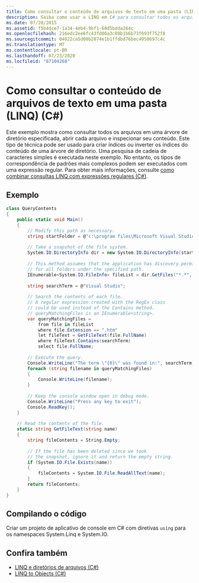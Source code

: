 ```yaml
---
title: Como consultar o conteúdo de arquivos de texto em uma pasta (LINQ) (C#)
description: Saiba como usar o LINQ em C# para consultar todos os arquivos em uma árvore de diretório, abrir cada arquivo e inspecionar seu conteúdo.
ms.date: 07/20/2015
ms.assetid: f5b4dce7-1a34-4eb4-9bf1-60d5bdda264c
ms.openlocfilehash: 216edc2ee6fc43fd06a3c89b1b6b73f693f752f8
ms.sourcegitcommit: 04022ca5d00b2074e1b1ffdbd76bec4950697c4c
ms.translationtype: MT
ms.contentlocale: pt-BR
ms.lasthandoff: 07/23/2020
ms.locfileid: "87104268"
---
```

# <a name="how-to-query-the-contents-of-text-files-in-a-folder-linq-c"></a>Como consultar o conteúdo de arquivos de texto em uma pasta (LINQ) (C#)
Este exemplo mostra como consultar todos os arquivos em uma árvore de diretório especificada, abrir cada arquivo e inspecionar seu conteúdo. Este tipo de técnica pode ser usado para criar índices ou inverter os índices do conteúdo de uma árvore de diretório. Uma pesquisa de cadeia de caracteres simples é executada neste exemplo. No entanto, os tipos de correspondência de padrões mais complexos podem ser executados com uma expressão regular. Para obter mais informações, consulte [como combinar consultas LINQ com expressões regulares (C#)](./how-to-combine-linq-queries-with-regular-expressions.md).  
  
## <a name="example"></a>Exemplo  
  
```csharp  
class QueryContents  
{  
    public static void Main()  
    {  
        // Modify this path as necessary.  
        string startFolder = @"c:\program files\Microsoft Visual Studio 9.0\";  
  
        // Take a snapshot of the file system.  
        System.IO.DirectoryInfo dir = new System.IO.DirectoryInfo(startFolder);  
  
        // This method assumes that the application has discovery permissions  
        // for all folders under the specified path.  
        IEnumerable<System.IO.FileInfo> fileList = dir.GetFiles("*.*", System.IO.SearchOption.AllDirectories);  
  
        string searchTerm = @"Visual Studio";  
  
        // Search the contents of each file.  
        // A regular expression created with the RegEx class  
        // could be used instead of the Contains method.  
        // queryMatchingFiles is an IEnumerable<string>.  
        var queryMatchingFiles =  
            from file in fileList  
            where file.Extension == ".htm"  
            let fileText = GetFileText(file.FullName)  
            where fileText.Contains(searchTerm)  
            select file.FullName;  
  
        // Execute the query.  
        Console.WriteLine("The term \"{0}\" was found in:", searchTerm);  
        foreach (string filename in queryMatchingFiles)  
        {  
            Console.WriteLine(filename);  
        }  
  
        // Keep the console window open in debug mode.  
        Console.WriteLine("Press any key to exit");  
        Console.ReadKey();  
    }  
  
    // Read the contents of the file.  
    static string GetFileText(string name)  
    {  
        string fileContents = String.Empty;  
  
        // If the file has been deleted since we took
        // the snapshot, ignore it and return the empty string.  
        if (System.IO.File.Exists(name))  
        {  
            fileContents = System.IO.File.ReadAllText(name);  
        }  
        return fileContents;  
    }  
}  
```  
  
## <a name="compiling-the-code"></a>Compilando o código  
Criar um projeto de aplicativo de console em C# com diretivas `using` para os namespaces System.Linq e System.IO.
  
## <a name="see-also"></a>Confira também

- [LINQ e diretórios de arquivos (C#)](./linq-and-file-directories.md)
- [LINQ to Objects (C#)](./linq-to-objects.md)
